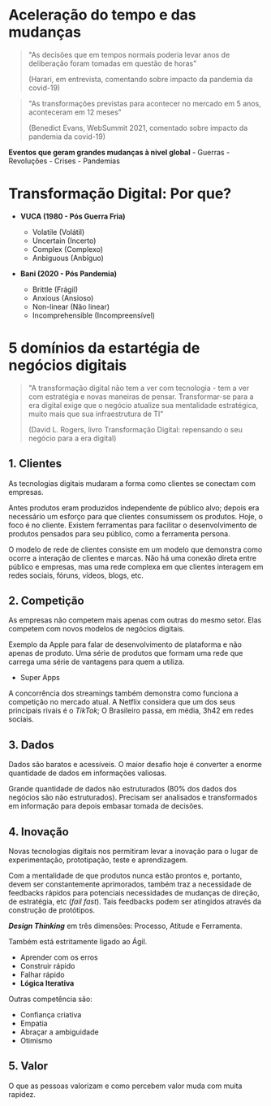 # Aceleração do tempo e das mudanças

>"As decisões que em tempos normais poderia levar anos de deliberação foram tomadas em questão de horas" 
>
>(Harari, em entrevista, comentando sobre impacto da pandemia da covid-19)

>"As transformações previstas para acontecer no mercado em 5 anos, aconteceram em 12 meses"
>
>(Benedict Evans, WebSummit 2021, comentado sobre impacto da pandemia da covid-19)

**Eventos que geram grandes mudanças à nivel global**
	- Guerras
	- Revoluções
	- Crises
	- Pandemias

# Transformação Digital: Por que?

- **VUCA (1980 - Pós Guerra Fria)**
	- Volatile (Volátil)
	- Uncertain (Incerto)
	- Complex (Complexo)
	- Anbiguous (Anbíguo)
	
- **Bani (2020 - Pós Pandemia)**
	- Brittle (Frágil)
	- Anxious (Ansioso)
	- Non-linear (Não linear)
	- Incomprehensible (Incompreensível)

# 5 domínios da estartégia de negócios digitais

>"A transformação digital não tem a ver com tecnologia - tem a ver com estratégia e novas maneiras de pensar. Transformar-se para a era digital exige que o negócio atualize sua mentalidade estratégica, muito mais que sua infraestrutura de TI"
>
>(David L. Rogers, livro Transformação Digital: repensando o seu negócio para a era digital)

## 1. Clientes

As tecnologias digitais mudaram a forma como clientes se conectam com empresas.

Antes produtos eram produzidos independente de público alvo; depois era necessário um esforço para que clientes consumissem os produtos. Hoje, o foco é no cliente. Existem ferramentas para facilitar o desenvolvimento de produtos pensados para seu público, como a ferramenta persona.

O modelo de rede de clientes consiste em um modelo que demonstra como ocorre a interação de clientes e marcas. Não há uma conexão direta entre público e empresas, mas uma rede complexa em que clientes interagem em redes sociais, fóruns, vídeos, blogs, etc.

## 2. Competição

As empresas não competem mais apenas com outras do mesmo setor. Elas competem com novos modelos de negócios digitais.

Exemplo da Apple para falar de desenvolvimento de plataforma e não apenas de produto. Uma série de produtos que formam uma rede que carrega uma série de vantagens para quem a utiliza.
- Super Apps

A concorrência dos streamings também demonstra como funciona a competição no mercado atual. A Netflix considera que um dos seus principais rivais é o *TikTok*; O Brasileiro passa, em média, 3h42 em redes sociais.

## 3. Dados

Dados são baratos e acessíveis. O maior desafio hoje é converter a enorme quantidade de dados em informações valiosas.

Grande quantidade de dados não estruturados (80% dos dados dos negócios são não estruturados). Precisam ser analisados e transformados em informação para depois embasar tomada de decisões.

## 4. Inovação

Novas tecnologias digitais nos permitiram levar a inovação para o lugar de experimentação, prototipação, teste e aprendizagem.

Com a mentalidade de que produtos nunca estão prontos e, portanto, devem ser constantemente aprimorados, também traz a necessidade de feedbacks rápidos para potenciais necessidades de mudanças de direção, de estratégia, etc (*fail fast*). Tais feedbacks podem ser atingidos através da construção de protótipos.

***Design Thinking*** em três dimensões: Processo, Atitude e Ferramenta.

Também está estritamente ligado ao Ágil. 
- Aprender com os erros
- Construir rápido
- Falhar rápido
- **Lógica Iterativa**

Outras competência são: 
- Confiança criativa
- Empatia
- Abraçar a ambiguidade
- Otimismo

## 5. Valor

O que as pessoas valorizam e como percebem valor muda com muita rapidez.